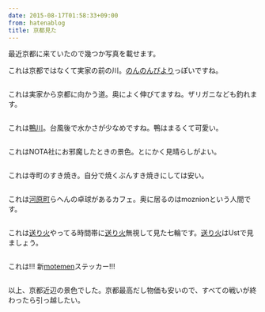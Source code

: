 ```yaml
---
date: 2015-08-17T01:58:33+09:00
from: hatenablog
title: 京都見た
---
```


<p>最近京都に来ていたので幾つか写真を載せます。</p>

<p>これは京都ではなくて実家の前の川。<a class="keyword" href="http://d.hatena.ne.jp/keyword/%A4%CE%A4%F3%A4%CE%A4%F3%A4%D3%A4%E8%A4%EA">のんのんびより</a>っぽいですね。</p>

<p><img src="https://pbs.twimg.com/media/CMR3az2UAAEuL9D.jpg:large" alt="" /></p>

<p>これは実家から京都に向かう道。奥によく伸びてますね。ザリガニなども釣れます。</p>

<p><img src="https://pbs.twimg.com/media/CMbJWBHUYAAWsFr.jpg:large" alt="" /></p>

<p>これは<a class="keyword" href="http://d.hatena.ne.jp/keyword/%B3%FB%C0%EE">鴨川</a>。台風後で水かさが少なめですね。鴨はまるくて可愛い。</p>

<p><img src="https://pbs.twimg.com/media/CMbadSOUsAA4wZ4.jpg:large" alt="" /></p>

<p>これはNOTA社にお邪魔したときの景色。とにかく見晴らしがよい。</p>

<p><img src="https://pbs.twimg.com/media/CMGTo2QVEAgZfh9.jpg:large" alt="" /></p>

<p>これは寺町のすき焼き。自分で焼くぶんすき焼きにしては安い。</p>

<p><img src="https://pbs.twimg.com/media/CMcKEp_UEAAqNWu.jpg:large" alt="" /></p>

<p>これは<a class="keyword" href="http://d.hatena.ne.jp/keyword/%B2%CF%B8%B6%C4%AE">河原町</a>らへんの卓球があるカフェ。奥に居るのはmoznionという人間です。</p>

<p><img src="https://pbs.twimg.com/media/CMcp6iFUEAArqds.jpg:large" alt="" /></p>

<p>これは<a class="keyword" href="http://d.hatena.ne.jp/keyword/%C1%F7%A4%EA%B2%D0">送り火</a>やってる時間帯に<a class="keyword" href="http://d.hatena.ne.jp/keyword/%C1%F7%A4%EA%B2%D0">送り火</a>無視して見た七輪です。<a class="keyword" href="http://d.hatena.ne.jp/keyword/%C1%F7%A4%EA%B2%D0">送り火</a>はUstで見ましょう。</p>

<p><img src="https://pbs.twimg.com/media/CMhza6qUcAE4hUs.jpg:large" alt="" /></p>

<p>これは!!! 新<a class="keyword" href="http://d.hatena.ne.jp/keyword/motemen">motemen</a>ステッカー!!!</p>

<p><img src="https://pbs.twimg.com/media/CMggwhpUsAI0nap.jpg:large" alt="" /></p>

<p>以上、京都近辺の景色でした。京都最高だし物価も安いので、すべての戦いが終わったら引っ越したい。</p>

